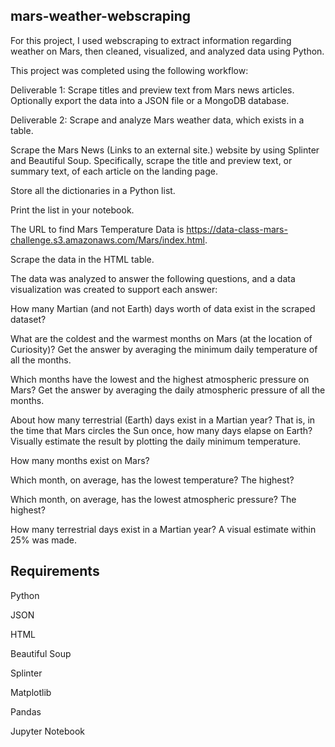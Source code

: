 ## mars-weather-webscraping
For this project, I used webscraping to extract information regarding weather on Mars, then cleaned, visualized, and analyzed data using Python.

This project was completed using the following workflow:

Deliverable 1: Scrape titles and preview text from Mars news articles. Optionally export the data into a JSON file or a MongoDB database.

Deliverable 2: Scrape and analyze Mars weather data, which exists in a table.

Scrape the Mars News (Links to an external site.) website by using Splinter and Beautiful Soup. Specifically, scrape the title and preview text, or summary text, of each article on the landing page.

Store all the dictionaries in a Python list.

Print the list in your notebook.

The URL to find Mars Temperature Data is https://data-class-mars-challenge.s3.amazonaws.com/Mars/index.html.

Scrape the data in the HTML table.

The data was analyzed to answer the following questions, and a data visualization was created to support each answer:

How many Martian (and not Earth) days worth of data exist in the scraped dataset?

What are the coldest and the warmest months on Mars (at the location of Curiosity)? Get the answer by averaging the minimum daily temperature of all the months.

Which months have the lowest and the highest atmospheric pressure on Mars? Get the answer by averaging the daily atmospheric pressure of all the months.

About how many terrestrial (Earth) days exist in a Martian year? That is, in the time that Mars circles the Sun once, how many days elapse on Earth? Visually estimate the result by plotting the daily minimum temperature.

How many months exist on Mars?

Which month, on average, has the lowest temperature? The highest?

Which month, on average, has the lowest atmospheric pressure? The highest?

How many terrestrial days exist in a Martian year? A visual estimate within 25% was made.

## Requirements

Python

JSON

HTML

Beautiful Soup

Splinter

Matplotlib

Pandas

Jupyter Notebook
